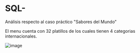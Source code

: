 # SQL-
Análisis respecto al caso práctico "Sabores del Mundo"

El menu cuenta con 32 platillos de los cuales tienen 4 categorias internacionales. 

![image](https://github.com/user-attachments/assets/bb13f03e-787e-46fd-a17c-a8a5a3929cc3)

